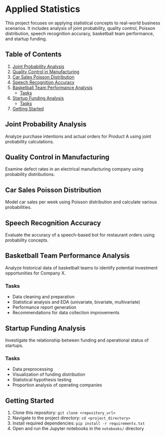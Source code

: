 # Applied Statistics

This project focuses on applying statistical concepts to real-world business scenarios. It includes analysis of joint probability, quality control, Poisson distribution, speech recognition accuracy, basketball team performance, and startup funding.

## Table of Contents

1.  [Joint Probability Analysis](#joint-probability-analysis)
2.  [Quality Control in Manufacturing](#quality-control-in-manufacturing)
3.  [Car Sales Poisson Distribution](#car-sales-poisson-distribution)
4.  [Speech Recognition Accuracy](#speech-recognition-accuracy)
5.  [Basketball Team Performance Analysis](#basketball-team-performance-analysis)
    *   [Tasks](#tasks-basketball)
6.  [Startup Funding Analysis](#startup-funding-analysis)
    *   [Tasks](#tasks-startup)
7.  [Getting Started](#getting-started)

## Joint Probability Analysis

Analyze purchase intentions and actual orders for Product A using joint probability calculations.

## Quality Control in Manufacturing

Examine defect rates in an electrical manufacturing company using probability distributions.

## Car Sales Poisson Distribution

Model car sales per week using Poisson distribution and calculate various probabilities.

## Speech Recognition Accuracy

Evaluate the accuracy of a speech-based bot for restaurant orders using probability concepts.

## Basketball Team Performance Analysis <a name="basketball-team-performance-analysis"></a>

Analyze historical data of basketball teams to identify potential investment opportunities for Company X.

### Tasks <a name="tasks-basketball"></a>

*   Data cleaning and preparation
*   Statistical analysis and EDA (univariate, bivariate, multivariate)
*   Performance report generation
*   Recommendations for data collection improvements

## Startup Funding Analysis <a name="startup-funding-analysis"></a>

Investigate the relationship between funding and operational status of startups.

### Tasks <a name="tasks-startup"></a>

*   Data preprocessing
*   Visualization of funding distribution
*   Statistical hypothesis testing
*   Proportion analysis of operating companies

## Getting Started

1.  Clone this repository:  `git clone <repository_url>`
2.  Navigate to the project directory: `cd <project_directory>`
3.  Install required dependencies: `pip install -r requirements.txt`
4.  Open and run the Jupyter notebooks in the `notebooks/` directory

